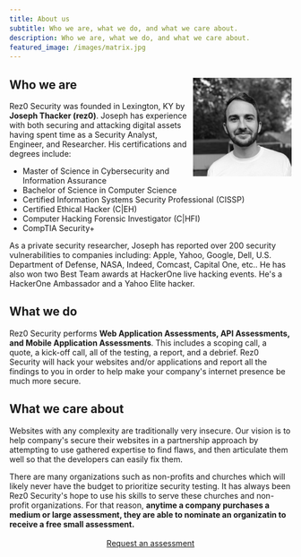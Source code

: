 ```yaml
---
title: About us
subtitle: Who we are, what we do, and what we care about.
description: Who we are, what we do, and what we care about.
featured_image: /images/matrix.jpg
---
```


## Who we are <img src="/images/joseph2.png" alt="rez0" style="max-width:35%;float:right">

Rez0 Security was founded in Lexington, KY by <b>Joseph Thacker (rez0)</b>. Joseph has experience with both securing and attacking digital assets having spent time as a Security Analyst, Engineer, and Researcher. His certifications and degrees include:
* Master of Science in Cybersecurity and Information Assurance
* Bachelor of Science in Computer Science
* Certified Information Systems Security Professional (CISSP)
* Certified Ethical Hacker (C\|EH)
* Computer Hacking Forensic Investigator (C\|HFI)
* CompTIA Security+

As a private security researcher, Joseph has reported over 200 security vulnerabilities to companies including: Apple, Yahoo, Google, Dell, U.S. Department of Defense, NASA, Indeed, Comcast, Capital One, etc.. He has also won two Best Team awards at HackerOne live hacking events. He's a HackerOne Ambassador and a Yahoo Elite hacker. 

## What we do

Rez0 Security performs <b>Web Application Assessments, API Assessments, and Mobile Application Assessments</b>. This includes a scoping call, a quote, a kick-off call, all of the testing, a report, and a debrief. Rez0 Security will hack your websites and/or applications and report all the findings to you in order to help make your company's internet presence be much more secure. 

## What we care about

Websites with any complexity are traditionally very insecure. Our vision is to help company's secure their websites in a partnership approach by attempting to use gathered expertise to find flaws, and then articulate them well so that the developers can easily fix them. 

There are many organizations such as non-profits and churches which will likely never have the budget to prioritize security testing. It has always been Rez0 Security's hope to use his skills to serve these churches and non-profit organizations. For that reason, <b>anytime a company purchases a medium or large assessment, they are able to nominate an organizatin to receive a free small assessment.</b>
<br>
<br>
<a href="/contact" class="button button--large" style="display:flex;  justify-content: center;align-items:center">Request an assessment</a>
